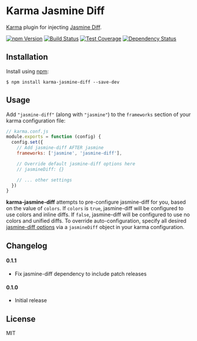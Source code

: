 # Karma Jasmine Diff

[Karma][] plugin for injecting [Jasmine Diff][].

[![npm Version][npm-badge]][npm]
[![Build Status][build-badge]][build-status]
[![Test Coverage][coverage-badge]][coverage-result]
[![Dependency Status][dep-badge]][dep-status]

## Installation

Install using [npm][]:

    $ npm install karma-jasmine-diff --save-dev

## Usage

Add `"jasmine-diff"` (along with `"jasmine"`) to the `frameworks` section of
your karma configuration file:

```js
// karma.conf.js
module.exports = function (config) {
  config.set({
    // Add jasmine-diff AFTER jasmine
    frameworks: ['jasmine', 'jasmine-diff'],

    // Override default jasmine-diff options here
    // jasmineDiff: {}

    // ... other settings
  })
}
```

__karma-jasmine-diff__ attempts to pre-configure jasmine-diff for you, based on
the value of `colors`. If `colors` is `true`, jasmine-diff will be configured
to use colors and inline diffs. If `false`, jasmine-diff will be configured to
use no colors and unified diffs. To override auto-configuration, specify all
desired [jasmine-diff options](https://github.com/jimf/jasmine-diff#available-options)
via a `jasmineDiff` object in your karma configuration.

## Changelog

#### 0.1.1
- Fix jasmine-diff dependency to include patch releases

#### 0.1.0
- Initial release

## License

MIT

[build-badge]: https://img.shields.io/travis/jimf/karma-jasmine-diff/master.svg
[build-status]: https://travis-ci.org/jimf/karma-jasmine-diff
[npm-badge]: https://img.shields.io/npm/v/karma-jasmine-diff.svg
[npm]: https://www.npmjs.org/package/karma-jasmine-diff
[coverage-badge]: https://img.shields.io/coveralls/jimf/karma-jasmine-diff.svg
[coverage-result]: https://coveralls.io/r/jimf/karma-jasmine-diff
[dep-badge]: https://img.shields.io/david/jimf/karma-jasmine-diff.svg
[dep-status]: https://david-dm.org/jimf/karma-jasmine-diff
[Karma]: https://karma-runner.github.io/
[Jasmine Diff]: https://github.com/jimf/jasmine-diff
